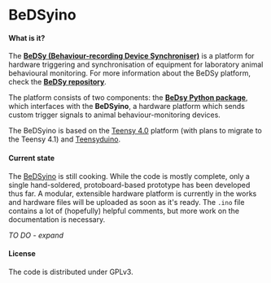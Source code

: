 # BeDSyino

#### What is it?

The **[BeDSy (Behaviour-recording Device Synchroniser)](https://github.com/davorvr/bedsy)** is a platform for hardware triggering and synchronisation of equipment for laboratory animal behavioural monitoring. For more information about the BeDSy platform, check the **[BeDSy repository](https://github.com/davorvr/bedsy)**.

The platform consists of two components: the **[BeDsy Python package](https://github.com/davorvr/bedsy)**, which interfaces with the **BeDSyino**, a hardware platform which sends custom trigger signals to animal behaviour-monitoring devices.

The BeDSyino is based on the [Teensy 4.0](https://www.pjrc.com/store/teensy40.html) platform (with plans to migrate to the Teensy 4.1) and [Teensyduino](https://www.pjrc.com/teensy/teensyduino.html).

#### Current state

The [BeDSyino](https://github.com/davorvr/bedsyino) is still cooking. While the code is mostly complete, only a single hand-soldered, protoboard-based prototype has been developed thus far. A modular, extensible hardware platform is currently in the works and hardware files will be uploaded as soon as it's ready. The `.ino` file contains a lot of (hopefully) helpful comments, but more work on the documentation is necessary.

*TO DO - expand*

#### License

The code is distributed under GPLv3.
